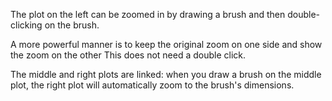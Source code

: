 The plot on the left can be zoomed in by drawing a brush and then double-clicking on the brush.

A more powerful manner is to keep the original zoom on one side and show the zoom on the other
This does not need a double click.

The middle and right plots are linked: when you draw a brush on the middle plot, the right plot will automatically zoom to the brush's dimensions.
